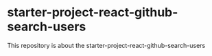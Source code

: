 # starter-project-react-github-search-users
This repository is about the starter-project-react-github-search-users
